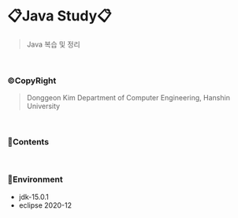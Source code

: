 # 📋Java Study📋

> Java 복습 및 정리

<br>

### ©CopyRight

> Donggeon Kim
> Department of Computer Engineering, Hanshin University

<br>

### 📒Contents
> 

<br>

### 🔧Environment
  - jdk-15.0.1
  - eclipse 2020-12

<br>
